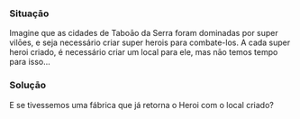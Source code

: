 ### Situaçāo

Imagine que as cidades de Taboāo da Serra foram dominadas por super vilōes, e seja necessário criar super herois para combate-los. A cada super heroi
criado, é necessário criar um local para ele, mas nāo temos tempo para isso...

### Soluçāo

E se tivessemos uma fábrica que já retorna o Heroi com o local criado?


